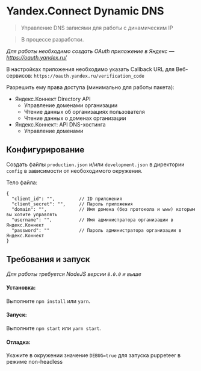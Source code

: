 # Yandex.Connect Dynamic DNS
> Управление DNS записями для работы с динамическим IP

> В процессе разработки.

_Для работы необходимо создать OAuth приложение в Яндекс — https://oauth.yandex.ru/_

В настройках приложения необходимо указать Callback URL для Веб-сервисов:
`https://oauth.yandex.ru/verification_code`

Разрешить ему права доступа (минимально для работы пакета):
* Яндекс.Коннект Directory API
  * Управление доменами организации
  * Чтение данных об организациях пользователя
  * Чтение данных о доменах организации
* Яндекс.Коннект: API DNS-хостинга
  * Управление доменами

## Конфигурирование
Создать файлы `production.json` и/или `development.json` в директории `config` в зависимости от необоходимого окружения.

Тело файла:
```
{
  "client_id": "",         // ID приложения
  "client_secret": "",     // Пароль приложения
  "domain": "",            // Имя домена (без протокола и www) которым вы хотите управлять
  "username": "",          // Имя администратора организации в Яндекс.Коннект
  "password": ""           // Пароль администратора организации в Яндекс.Коннект
}
```

## Требования и запуск
*Для работы требуется NodeJS версии `8.0.0` и выше*

#### Установка:
Выполните `npm install` или `yarn`.

#### Запуск:
Выполните `npm start` или `yarn start`.

#### Отладка:
Укажите в окружении значение `DEBUG=true` для запуска puppeteer в режиме non-headless 
